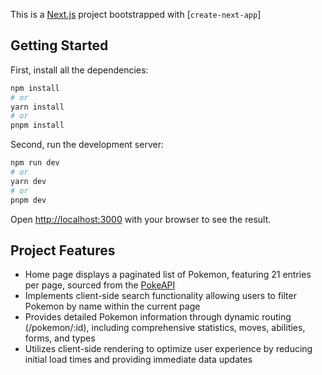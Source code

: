 This is a [Next.js](https://nextjs.org) project bootstrapped with [`create-next-app`]

## Getting Started

First, install all the dependencies:
```bash
npm install
# or
yarn install
# or
pnpm install
```

Second, run the development server:

```bash
npm run dev
# or
yarn dev
# or
pnpm dev
```

Open [http://localhost:3000](http://localhost:3000) with your browser to see the result.

## Project Features

- Home page displays a paginated list of Pokemon, featuring 21 entries per page, sourced from the [PokeAPI](https://pokeapi.co/)
- Implements client-side search functionality allowing users to filter Pokemon by name within the current page
- Provides detailed Pokemon information through dynamic routing (/pokemon/:id), including comprehensive statistics, moves, abilities, forms, and types
- Utilizes client-side rendering to optimize user experience by reducing initial load times and providing immediate data updates
